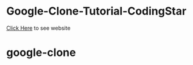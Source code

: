 # Google-Clone-Tutorial-CodingStar

[Click Here](https://codingstar-jason.github.io/Google-Clone-Tutorial-CodingStar/) to see website
# google-clone
